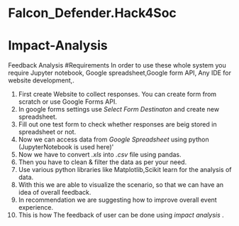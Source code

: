 # Falcon_Defender.Hack4Soc

# Impact-Analysis
Feedback Analysis
#Requirements
In order to use these whole system you require Jupyter notebook, Google spreadsheet,Google form API, Any IDE for website development,.

1. First create Website to collect responses. You can create form from scratch or use Google Forms API.
2. In google forms settings use *Select Form Destinaton* and create new spreadsheet.
3. Fill out one test form to check whether responses are beig stored in spreadsheet or not.
4. Now we can access data from *Google Spreadsheet* using python (JupyterNotebook is used here)'
5. Now we have to convert *.xls* into *.csv* file using pandas.
6. Then you have to clean & filter the data as per your need.
7. Use various python libraries like Matplotlib,Scikit learn for the analysis of data.
8. With this we are able to visualize the scenario, so that we can have an idea of overall feedback.
9. In recommendation we are suggesting how to improve overall event experience.
10. This is how The feedback of user can be done using *impact analysis* .
